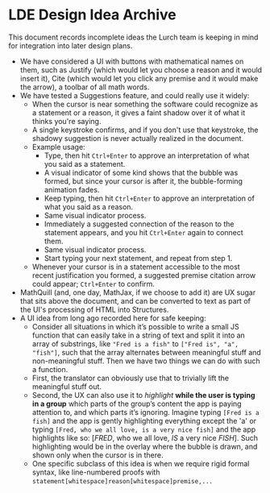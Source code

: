 
# LDE Design Idea Archive

This document records incomplete ideas the Lurch team is keeping in mind
for integration into later design plans.

 * We have considered a UI with buttons with mathematical names on them,
   such as Justify (which would let you choose a reason and it would insert
   it), Cite (which would let you click any premise and it would make the
   arrow), a toolbar of all math words.
 * We have tested a Suggestions feature, and could really use it widely:
    * When the cursor is near something the software could recognize as a
      statement or a reason, it gives a faint shadow over it of what it
      thinks you're saying.
    * A single keystroke confirms, and if you don't use that keystroke, the
      shadowy suggestion is never actually realized in the document.
    * Example usage:
        * Type, then hit `Ctrl+Enter` to approve an interpretation of what
          you said as a statement.
        * A visual indicator of some kind shows that the bubble was formed,
          but since your cursor is after it, the bubble-forming animation
          fades.
        * Keep typing, then hit `Ctrl+Enter` to approve an interpretation of
          what you said as a reason.
        * Same visual indicator process.
        * Immediately a suggested connection of the reason to the statement
          appears, and you hit `Ctrl+Enter` again to connect them.
        * Same visual indicator process.
        * Start typing your next statement, and repeat from step 1.
    * Whenever your cursor is in a statement accessible to the most recent
      justification you formed, a suggested premise citation arrow could
      appear; `Ctrl+Enter` to confirm.
 * MathQuill (and, one day, MathJax, if we choose to add it) are UX sugar
   that sits above the document, and can be converted to text as part of
   the UI's processing of HTML into Structures.
 * A UI idea from long ago recorded here for safe keeping:
    * Consider all situations in which it’s possible to write a small JS
      function that can easily take in a string of text and split it into
      an array of substrings, like `"Fred is a fish"` to
      `["Fred is", "a", "fish"]`, such that the array alternates between
      meaningful stuff and non-meaningful stuff. Then we have two things we
      can do with such a function.
    * First, the translator can obviously use that to trivially lift the
      meaningful stuff out.
    * Second, the UX can also use it to *highlight* __while the user is
      typing in a group__ which parts of the group’s content the app is
      paying attention to, and which parts it’s ignoring. Imagine typing
      `[Fred is a fish]` and the app is gently highlighting everything
      except the 'a' or typing
      `[Fred, who we all love, is a very nice fish]`
      and the app highlights like so:
      [*FRED*, who we all love, *IS* a very nice *FISH*].
      Such highlighting would be in the overlay where the bubble is drawn,
      and shown only when the cursor is in there.
    * One specific subclass of this idea is when we require rigid formal
      syntax, like line-numbered proofs with
      `statement[whitespace]reason[whitespace]premise,...`
